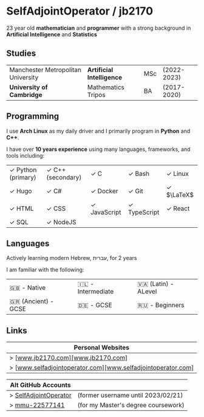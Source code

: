 # SelfAdjointOperator / jb2170

23 year old **mathematician** and **programmer** with a strong background in **Artificial Intelligence** and **Statistics**

## Studies

|                                    |                             |      |             |
| -                                  | -                           | -    | -           |
| Manchester Metropolitan University | **Artificial Intelligence** | MSc  | (2022-2023) |
| **University of Cambridge**        | Mathematics Tripos          | BA   | (2017-2020) |

## Programming
I use **Arch Linux** as my daily driver and I primarily program in **Python** and **C++**.

I have over **10 years experience** using many languages, frameworks, and tools including:

|                    |                   |              |              |            |
| -                  | -                 | -            | -            | -          |
| ✓ Python (primary) | ✓ C++ (secondary) | ✓ C          | ✓ Bash       | ✓ Linux    |
| ✓ Hugo             | ✓ C#              | ✓ Docker     | ✓ Git        | ✓ $\LaTeX$ |
| ✓ HTML             | ✓ CSS             | ✓ JavaScript | ✓ TypeScript | ✓ React    |
| ✓ SQL              | ✓ NodeJS          |              |              |            |

## Languages

Actively learning modern Hebrew, עברית, for 2 years

I am familiar with the following:

|                     |                   |                        |
| -                   | -                 | -                      |
| 🇬🇧 - Native         | 🇮🇱 - Intermediate | 🇻🇦 (Latin) - ALevel    |
| 🇬🇷 (Ancient) - GCSE | 🇩🇪 - GCSE         | 🇷🇺         - Beginners |

## Links

| Personal Websites                                            |
| -                                                            |
| > [www.jb2170.com][www.jb2170.com]                           |
| > [www.selfadjointoperator.com][www.selfadjointoperator.com] |

| Alt GitHub Accounts                                 |                                     |
| -                                                   | -                                   |
| > [SelfAdjointOperator][github-SelfAdjointOperator] | (former username until 2023/02/21)  |
| > [mmu-22577141][github-mmu-22577141]               | (for my Master's degree coursework) |

[github-SelfAdjointOperator]: https://github.com/SelfAdjointOperator
[github-mmu-22577141]: https://github.com/mmu-22577141

[www.jb2170.com]: https://www.jb2170.com
[www.selfadjointoperator.com]: https://www.selfadjointoperator.com
